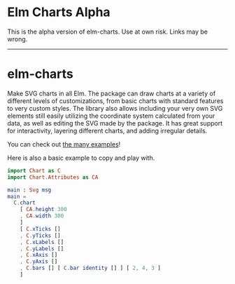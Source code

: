 # Elm Charts Alpha

This is the alpha version of elm-charts. Use at own risk. Links may be wrong.

-------------

# elm-charts

Make SVG charts in all Elm. The package can draw charts at a variety of different levels of customizations, from basic charts with standard features to very custom styles. The library also allows including your very own SVG elements still easily utilizing the coordinate system calculated from your data, as well as editing the SVG made by the package. It has great support for interactivity, layering different charts, and adding irregular details.

You can check out [the many examples](https://elm-charts.org)!

Here is also a basic example to copy and play with.

```elm
import Chart as C
import Chart.Attributes as CA

main : Svg msg
main =
  C.chart
    [ CA.height 300
    , CA.width 300
    ]
    [ C.xTicks []
    , C.yTicks []
    , C.xLabels []
    , C.yLabels []
    , C.xAxis []
    , C.yAxis []
    , C.bars [] [ C.bar identity [] ] [ 2, 4, 3 ]
    ]
```
